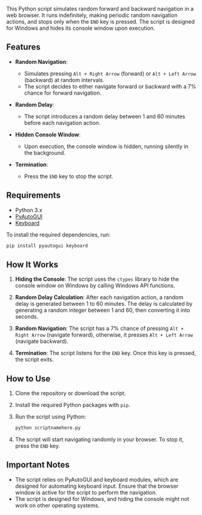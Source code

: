 



This Python script simulates random forward and backward navigation in a web browser. It runs indefinitely, making periodic random navigation actions, and stops only when the `END` key is pressed. The script is designed for Windows and hides its console window upon execution.

## Features

- **Random Navigation**: 
  - Simulates pressing `Alt + Right Arrow` (forward) or `Alt + Left Arrow` (backward) at random intervals.
  - The script decides to either navigate forward or backward with a 7% chance for forward navigation.
  
- **Random Delay**: 
  - The script introduces a random delay between 1 and 60 minutes before each navigation action.
  
- **Hidden Console Window**: 
  - Upon execution, the console window is hidden, running silently in the background.
  
- **Termination**: 
  - Press the `END` key to stop the script.

## Requirements

- Python 3.x
- [PyAutoGUI](https://pyautogui.readthedocs.io/en/latest/)
- [Keyboard](https://github.com/boppreh/keyboard)
  
To install the required dependencies, run:
```bash
pip install pyautogui keyboard
```

## How It Works

1. **Hiding the Console**: The script uses the `ctypes` library to hide the console window on Windows by calling Windows API functions.
  
2. **Random Delay Calculation**: After each navigation action, a random delay is generated between 1 to 60 minutes. The delay is calculated by generating a random integer between 1 and 60, then converting it into seconds.

3. **Random Navigation**: The script has a 7% chance of pressing `Alt + Right Arrow` (navigate forward), otherwise, it presses `Alt + Left Arrow` (navigate backward).

4. **Termination**: The script listens for the `END` key. Once this key is pressed, the script exits.

## How to Use

1. Clone the repository or download the script.

2. Install the required Python packages with `pip`.

3. Run the script using Python:
   ```bash
   python scriptnamehere.py
   ```
4. The script will start navigating randomly in your browser. To stop it, press the `END` key.

## Important Notes

- The script relies on PyAutoGUI and keyboard modules, which are designed for automating keyboard input. Ensure that the browser window is active for the script to perform the navigation.
- The script is designed for Windows, and hiding the console might not work on other operating systems.

